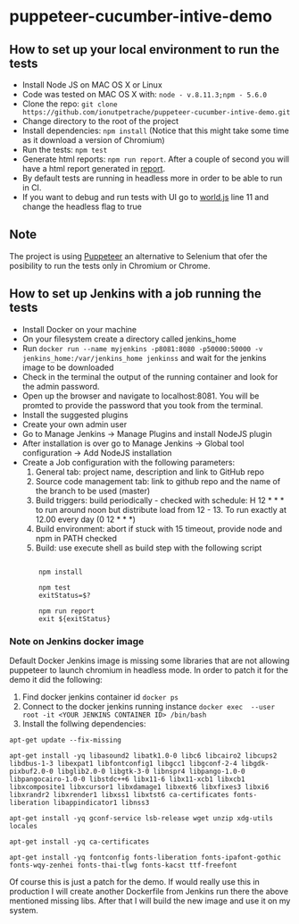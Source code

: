 # puppeteer-cucumber-intive-demo

## How to set up your local environment to run the tests
* Install Node JS on MAC OS X or Linux
* Code was tested on MAC OS X with: `node - v.8.11.3;npm - 5.6.0`
* Clone the repo: `git clone https://github.com/ionutpetrache/puppeteer-cucumber-intive-demo.git`
* Change directory to the root of the project
* Install dependencies: `npm install` (Notice that this might take some time as it download a version of Chromium)
* Run the tests: `npm test`
* Generate html reports: `npm run report`. After a couple of second you will have a html report generated in [report](./report). 
* By default tests are running in headless more in order to be able to run in CI.
* If you want to debug and run tests with UI go to [world.js](./features/support/world.js) line 11 and change the headless flag to true

## Note
The project is using [Puppeteer](https://pptr.dev/) an alternative to Selenium that ofer the posibility to run the tests only in Chromium or Chrome.

## How to set up Jenkins with a job running the tests
* Install Docker on your machine
* On your filesystem create a directory called jenkins_home
* Run `docker run --name myjenkins -p8081:8080 -p50000:50000 -v jenkins_home:/var/jenkins_home jenkinss` and wait for the jenkins image to be downloaded
* Check in the terminal the output of the running container and look for the admin password.
* Open up the browser and navigate to localhost:8081. You will be promted to provide the password that you took from the terminal.
* Install the suggested plugins
* Create your own admin user
* Go to Manage Jenkins -> Manage Plugins and install NodeJS plugin
* After installation is over go to Manage Jenkins -> Global tool configuration -> Add NodeJS installation
* Create a Job configuration with the following parameters:
    1. General tab: project name, description and link to GitHub repo
    2. Source code management tab: link to github repo and the name of the branch to be used (master)
    3. Build triggers: build periodically - checked with schedule: H 12 * * * to run around noon but distribute load from 12 - 13. To run exactly at 12.00 every day (0 12 * * *)
    4. Build environment: abort if stuck with 15 timeout, provide node and npm in PATH checked
    5. Build: use execute shell as build step with the following script
    ```set +e

        npm install

        npm test
        exitStatus=$?

        npm run report
        exit ${exitStatus}
    ```

### Note on Jenkins docker image
Default Docker Jenkins image is missing some libraries that are not allowing puppeteer to launch chromium in headless mode. In order to patch it for the demo it did the following:
1. Find docker jenkins container id
```docker ps ```
2. Connect to the docker jenkins running instance
``` docker exec  --user root -it <YOUR JENKINS CONTAINER ID> /bin/bash ```
3. Install the follwing dependencies:
``` 
apt-get update --fix-missing

apt-get install -yq libasound2 libatk1.0-0 libc6 libcairo2 libcups2 libdbus-1-3 libexpat1 libfontconfig1 libgcc1 libgconf-2-4 libgdk-pixbuf2.0-0 libglib2.0-0 libgtk-3-0 libnspr4 libpango-1.0-0 libpangocairo-1.0-0 libstdc++6 libx11-6 libx11-xcb1 libxcb1 libxcomposite1 libxcursor1 libxdamage1 libxext6 libxfixes3 libxi6 libxrandr2 libxrender1 libxss1 libxtst6 ca-certificates fonts-liberation libappindicator1 libnss3

apt-get install -yq gconf-service lsb-release wget unzip xdg-utils locales

apt-get install -yq ca-certificates

apt-get install -yq fontconfig fonts-liberation fonts-ipafont-gothic fonts-wqy-zenhei fonts-thai-tlwg fonts-kacst ttf-freefont

```

Of course this is just a patch for the demo. If would really use this in production I will create another Dockerfile from Jenkins run there the above mentioned missing libs. After that I will build the new image and use it on my system.
